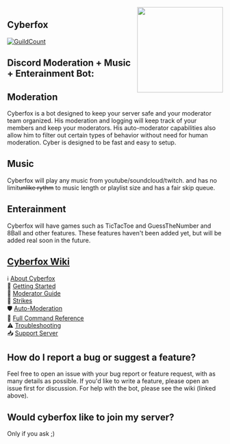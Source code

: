<img align="right" src="https://cdn.discordapp.com/attachments/356630542474805249/605831168310640661/cyberfox.png" height="200" width="200">


## Cyberfox
[![GuildCount](https://img.shields.io/badge/dynamic/json.svg?label=servers&url=https%3A%2F%2Fdiscord.bots.gg%2Fapi%2Fv1%2Fbots%2F240254129333731328&query=%24.guildCount&colorB=71A2B1)](https://discord.bots.gg/bots/356624940918898689)










## Discord Moderation + Music + Enterainment Bot:

## Moderation
Cyberfox is a bot designed to keep your server safe and your moderator team organized. His moderation and logging will keep track of your members and keep your moderators. His auto-moderator capabilities also allow him  to filter out certain types of behavior without need for human moderation. Cyber is designed to be fast and easy to setup.

## Music
Cyberfox will play any music from youtube/soundcloud/twitch. and has no limit~~unlike rythm~~ to music length or playlist size and has a fair skip queue.
 
## Enterainment
Cyberfox will have games such as TicTacToe and GuessTheNumber and 8Ball and other features. These features haven't been added yet, but will be added real soon in the future.


## [Cyberfox Wiki]()
ℹ [About Cyberfox]()  
🦊 [Getting Started]()  
🔨 [Moderator Guide]()  
🚩 [Strikes]()  
🛡 [Auto-Moderation]()  
📜 [Full Command Reference]()  
⚠ [Troubleshooting]()  
📥 [Support Server]()


## How do I report a bug or suggest a feature?
Feel free to open an issue with your bug report or feature request, with as many details as possible. If you'd like to write a feature, please open an issue first for discussion. For help with the bot, please see the wiki (linked above).


## Would cyberfox like to join my server?
Only if you ask ;)
